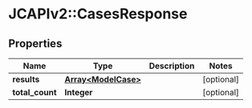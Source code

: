 # JCAPIv2::CasesResponse

## Properties
Name | Type | Description | Notes
------------ | ------------- | ------------- | -------------
**results** | [**Array&lt;ModelCase&gt;**](ModelCase.md) |  | [optional] 
**total_count** | **Integer** |  | [optional] 

